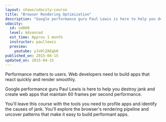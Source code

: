 ```yaml
---
layout: shows/udacity-course
title: "Browser Rendering Optimization"
description: "Google performance guru Paul Lewis is here to help you destroy jank and create web apps that maintain 60 frames per second performance."
udacity:
  id: ud860
  level: Advanced
  est_time: Approx 1 month
  instructor: paullewis
  preview:
    youtube: yJo9lZAEqb0
published_on: 2015-04-15
updated_on: 2015-04-15
---
```


Performance matters to users. Web developers need to build apps that react 
quickly and render smoothly.

Google performance guru Paul Lewis is here to help you destroy jank and create
web apps that maintain 60 frames per second performance.

You'll leave this course with the tools you need to profile apps and identify
the causes of jank. You'll explore the browser's rendering pipeline and uncover
patterns that make it easy to build performant apps.

